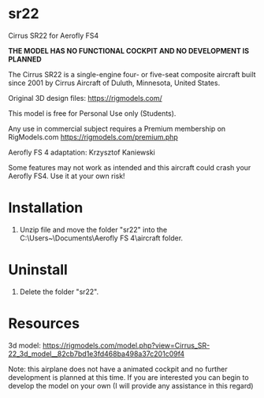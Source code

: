 # sr22
Cirrus SR22 for Aerofly FS4

**THE MODEL HAS NO FUNCTIONAL COCKPIT AND NO DEVELOPMENT IS PLANNED**

The Cirrus SR22 is a single-engine four- or five-seat composite aircraft built since 2001 by Cirrus Aircraft of Duluth, Minnesota, United States.
 
Original 3D design files: https://rigmodels.com/
 
This model is free for Personal Use only (Students).

Any use in commercial subject requires a Premium membership on RigModels.com
https://rigmodels.com/premium.php

Aerofly FS 4 adaptation: Krzysztof Kaniewski

Some features may not work as intended and this aircraft could crash your Aerofly FS4. 
Use it at your own risk!

# Installation

1. Unzip file and move the folder "sr22" into the C:\Users\~\Documents\Aerofly FS 4\aircraft folder.

# Uninstall

1. Delete the folder "sr22".

# Resources

3d model: https://rigmodels.com/model.php?view=Cirrus_SR-22_3d_model__82cb7bd1e3fd468ba498a37c201c09f4

Note: this airplane does not have a animated cockpit and no further development is planned at this time. 
If you are interested you can begin to develop the model on your own (I will provide any assistance in this regard)


